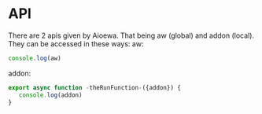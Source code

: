 # API
There are 2 apis given by Aioewa. That being aw (global) and addon (local). They can be accessed in these ways:
aw:
```js
console.log(aw)
```
addon:
```js
export async function -theRunFunction-({addon}) {
   console.log(addon)
}
```
<!--stackedit_data:
eyJoaXN0b3J5IjpbMTI0MjcwNDc5Nl19
-->